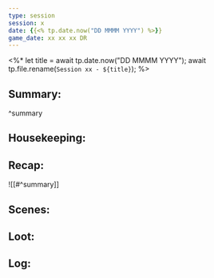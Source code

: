```yaml
---
type: session
session: x
date: {{<% tp.date.now("DD MMMM YYYY") %>}}
game_date: xx xx xx DR
---
```


<%* 
let title = await tp.date.now("DD MMMM YYYY"); 
await tp.file.rename(`Session xx - ${title}`); 
%>

## Summary:

^summary
## Housekeeping:
## Recap:
![[#^summary]]
## Scenes:
## Loot:
## Log:


